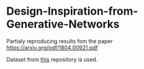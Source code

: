 # Design-Inspiration-from-Generative-Networks
Partialy reproducing results fom the paper https://arxiv.org/pdf/1804.00921.pdf

Dataset from [this](https://github.com/ChanningPing/Fashion_AttGAN) repository is used.
